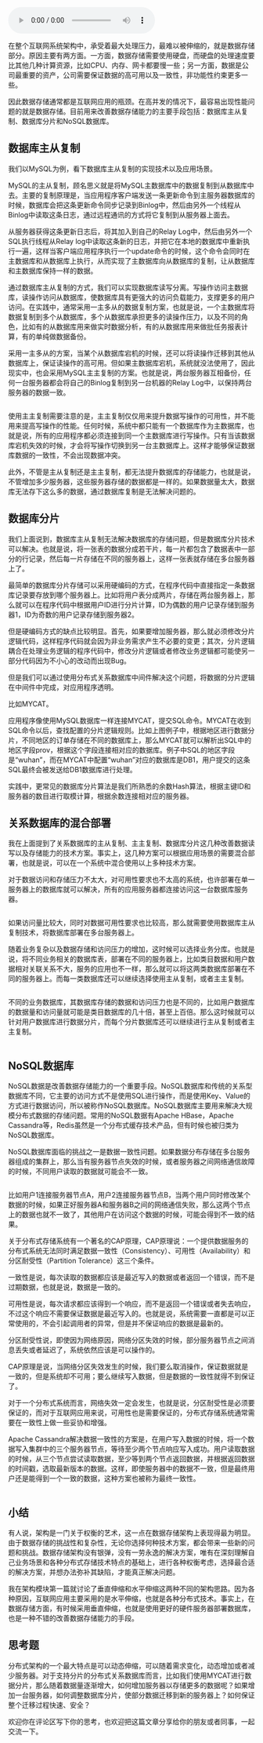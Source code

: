 <audio title="25 _ 数据存储架构：如何改善系统的数据存储能力？" src="https://static001.geekbang.org/resource/audio/f4/89/f451f738a611e9a52301752affca0a89.mp3" controls="controls"></audio> 
<p>在整个互联网系统架构中，承受着最大处理压力，最难以被伸缩的，就是数据存储部分。原因主要有两方面。一方面，数据存储需要使用硬盘，而硬盘的处理速度要比其他几种计算资源，比如CPU、内存、网卡都要慢一些；另一方面，数据是公司最重要的资产，公司需要保证数据的高可用以及一致性，非功能性约束更多一些。</p><p>因此数据存储通常都是互联网应用的瓶颈。在高并发的情况下，最容易出现性能问题的就是数据存储。目前用来改善数据存储能力的主要手段包括：数据库主从复制、数据库分片和NoSQL数据库。</p><h2>数据库主从复制</h2><p>我们以MySQL为例，看下数据库主从复制的实现技术以及应用场景。</p><p>MySQL的主从复制，顾名思义就是将MySQL主数据库中的数据复制到从数据库中去。主要的复制原理是，当应用程序客户端发送一条更新命令到主服务器数据库的时候，数据库会把这条更新命令同步记录到Binlog中，然后由另外一个线程从Binlog中读取这条日志，通过远程通讯的方式将它复制到从服务器上面去。</p><p>从服务器获得这条更新日志后，将其加入到自己的Relay Log中，然后由另外一个SQL执行线程从Relay log中读取这条新的日志，并把它在本地的数据库中重新执行一遍，这样当客户端应用程序执行一个update命令的时候，这个命令会同时在主数据库和从数据库上执行，从而实现了主数据库向从数据库的复制，让从数据库和主数据库保持一样的数据。</p><!-- [[[read_end]]] --><p><img src="https://static001.geekbang.org/resource/image/b4/cc/b44938ad3560931905ecdfdd763d50cc.png" alt=""><br>
通过数据库主从复制的方式，我们可以实现数据库读写分离。写操作访问主数据库，读操作访问从数据库，使数据库具有更强大的访问负载能力，支撑更多的用户访问。在实践中，通常采用一主多从的数据复制方案，也就是说，一个主数据库将数据复制到多个从数据库，多个从数据库承担更多的读操作压力，以及不同的角色，比如有的从数据库用来做实时数据分析，有的从数据库用来做批任务报表计算，有的单纯做数据备份。</p><p>采用一主多从的方案，当某个从数据库宕机的时候，还可以将读操作迁移到其他从数据库上，保证读操作的高可用。但如果主数据库宕机，系统就没法使用了，因此现实中，也会采用MySQL主主复制的方案。也就是说，两台服务器互相备份，任何一台服务器都会将自己的Binlog复制到另一台机器的Relay Log中，以保持两台服务器的数据一致。</p><p><img src="https://static001.geekbang.org/resource/image/2c/0f/2ca67b5a646b7a1ee206f32c78303e0f.png" alt=""></p><p>使用主主复制需要注意的是，主主复制仅仅用来提升数据写操作的可用性，并不能用来提高写操作的性能。任何时候，系统中都只能有一个数据库作为主数据库，也就是说，所有的应用程序都必须连接到同一个主数据库进行写操作。只有当该数据库宕机失效的时候，才会将写操作切换到另一台主数据库上。这样才能够保证数据库数据的一致性，不会出现数据冲突。</p><p>此外，不管是主从复制还是主主复制，都无法提升数据库的存储能力，也就是说，不管增加多少服务器，这些服务器存储的数据都是一样的。如果数据量太大，数据库无法存下这么多的数据，通过数据库复制是无法解决问题的。</p><h2>数据库分片</h2><p>我们上面说到，数据库主从复制无法解决数据库的存储问题，但是数据库分片技术可以解决。也就是说，将一张表的数据分成若干片，每一片都包含了数据表中一部分的行记录，然后每一片存储在不同的服务器上，这样一张表就存储在多台服务器上了。</p><p>最简单的数据库分片存储可以采用硬编码的方式，在程序代码中直接指定一条数据库记录要存放到哪个服务器上。比如将用户表分成两片，存储在两台服务器上，那么就可以在程序代码中根据用户ID进行分片计算，ID为偶数的用户记录存储到服务器1，ID为奇数的用户记录存储到服务器2。</p><p><img src="https://static001.geekbang.org/resource/image/76/38/76a4efee00c67cb1fa745b6f3dfdfa38.png" alt=""><br>
但是硬编码方式的缺点比较明显。首先，如果要增加服务器，那么就必须修改分片逻辑代码，这样程序代码就会因为非业务需求产生不必要的变更；其次，分片逻辑耦合在处理业务逻辑的程序代码中，修改分片逻辑或者修改业务逻辑都可能使另一部分代码因为不小心的改动而出现Bug。</p><p>但是我们可以通过使用分布式关系数据库中间件解决这个问题，将数据的分片逻辑在中间件中完成，对应用程序透明。</p><p>比如MYCAT。</p><p><img src="https://static001.geekbang.org/resource/image/c3/d7/c3e3bae9e9ed1c5de922d0d6be000ad7.png" alt=""><br>
应用程序像使用MySQL数据库一样连接MYCAT，提交SQL命令。MYCAT在收到SQL命令以后，查找配置的分片逻辑规则。比如上图例子中，根据地区进行数据分片，不同地区的订单存储在不同的数据库上，那么MYCAT就可以解析出SQL中的地区字段prov，根据这个字段连接相对应的数据库。例子中SQL的地区字段是“wuhan”，而在MYCAT中配置“wuhan”对应的数据库是DB1，用户提交的这条SQL最终会被发送给DB1数据库进行处理。</p><p>实践中，更常见的数据库分片算法是我们所熟悉的余数Hash算法，根据主键ID和服务器的数目进行取模计算，根据余数连接相对应的服务器。</p><h2>关系数据库的混合部署</h2><p>我在上面提到了关系数据库的主从复制、主主复制、数据库分片这几种改善数据读写以及存储能力的技术方案。事实上，这几种方案可以根据应用场景的需要混合部署，也就是说，可以在一个系统中混合使用以上多种技术方案。</p><p>对于数据访问和存储压力不太大，对可用性要求也不太高的系统，也许部署在单一服务器上的数据库就可以解决，所有的应用服务器都连接访问这一台数据库服务器。</p><p><img src="https://static001.geekbang.org/resource/image/88/3d/881e828ef3768b01e5f4cca64f14673d.png" alt=""></p><p>如果访问量比较大，同时对数据可用性要求也比较高，那么就需要使用数据库主从复制技术，将数据库部署在多台服务器上。</p><p><img src="https://static001.geekbang.org/resource/image/67/90/6766189ab62fc48871858084455d9b90.png" alt=""><br>
随着业务复杂以及数据存储和访问压力的增加，这时候可以选择业务分库。也就是说，将不同业务相关的数据库表，部署在不同的服务器上，比如类目数据和用户数据相对关联关系不大，服务的应用也不一样，那么就可以将这两类数据库部署在不同的服务器上。而每一类数据库还可以继续选择使用主从复制，或者主主复制。</p><p><img src="https://static001.geekbang.org/resource/image/9b/7b/9b09155fb8e7f744cbbdbd7896ef5e7b.png" alt=""></p><p>不同的业务数据库，其数据库存储的数据和访问压力也是不同的，比如用户数据库的数据量和访问量就可能是类目数据库的几十倍，甚至上百倍。那么这时候就可以针对用户数据库进行数据分片，而每个分片数据库还可以继续进行主从复制或者主主复制。</p><p><img src="https://static001.geekbang.org/resource/image/c8/98/c8094fc37a2d2402e3b737b44a14a398.png" alt=""></p><h2>NoSQL数据库</h2><p>NoSQL数据是改善数据存储能力的一个重要手段。NoSQL数据库和传统的关系型数据库不同，它主要的访问方式不是使用SQL进行操作，而是使用Key、Value的方式进行数据访问，所以被称作NoSQL数据库。NoSQL数据库主要用来解决大规模分布式数据的存储问题。常用的NoSQL数据有Apache HBase，Apache Cassandra等，Redis虽然是一个分布式缓存技术产品，但有时候也被归类为NoSQL数据库。</p><p>NoSQL数据库面临的挑战之一是数据一致性问题。如果数据分布存储在多台服务器组成的集群上，那么当有服务器节点失效的时候，或者服务器之间网络通信故障的时候，不同用户读取的数据就可能会不一致。</p><p><img src="https://static001.geekbang.org/resource/image/9b/d0/9bad2794b6538d0fe456cd6736882cd0.png" alt=""></p><p>比如用户1连接服务器节点A，用户2连接服务器节点B，当两个用户同时修改某个数据的时候，如果正好服务器A和服务器B之间的网络通信失败，那么这两个节点上的数据也就不一致了，其他用户在访问这个数据的时候，可能会得到不一致的结果。</p><p>关于分布式存储系统有一个著名的CAP原理，CAP原理说：一个提供数据服务的分布式系统无法同时满足数据一致性（Consistency）、可用性（Availability）和分区耐受性（Partition Tolerance）这三个条件。</p><p>一致性是说，每次读取的数据都应该是最近写入的数据或者返回一个错误，而不是过期数据，也就是说，数据是一致的。</p><p>可用性是说，每次请求都应该得到一个响应，而不是返回一个错误或者失去响应，不过这个响应不需要保证数据是最近写入的。也就是说，系统需要一直都是可以正常使用的，不会引起调用者的异常，但是并不保证响应的数据是最新的。</p><p>分区耐受性说，即使因为网络原因，网络分区失效的时候，部分服务器节点之间消息丢失或者延迟了，系统依然应该是可以操作的。</p><p>CAP原理是说，当网络分区失效发生的时候，我们要么取消操作，保证数据就是一致的，但是系统却不可用；要么继续写入数据，但是数据的一致性就得不到保证了。</p><p>对于一个分布式系统而言，网络失效一定会发生，也就是说，分区耐受性是必须要保证的，而对于互联网应用来说，可用性也是需要保证的，分布式存储系统通常需要在一致性上做一些妥协和增强。</p><p>Apache Cassandra解决数据一致性的方案是，在用户写入数据的时候，将一个数据写入集群中的三个服务器节点，等待至少两个节点响应写入成功。用户读取数据的时候，从三个节点尝试读取数据，至少等到两个节点返回数据，并根据返回数据的时间戳，选取最新版本的数据。这样，即使服务器中的数据不一致，但是最终用户还是能得到一个一致的数据，这种方案也被称为最终一致性。</p><p><img src="https://static001.geekbang.org/resource/image/8a/dc/8ad71240caaf1fcba3b22e711a4b0bdc.png" alt=""></p><h2>小结</h2><p>有人说，架构是一门关于权衡的艺术，这一点在数据存储架构上表现得最为明显。由于数据存储的挑战性和复杂性，无论你选择何种技术方案，都会带来一些新的问题和挑战。数据存储架构没有银弹，没有一劳永逸的解决方案，唯有在深刻理解自己业务场景和各种分布式存储技术特点的基础上，进行各种权衡考虑，选择最合适的解决方案，并想办法弥补其缺陷，才能真正解决问题。</p><p>我在架构模块第一篇就讨论了垂直伸缩和水平伸缩这两种不同的架构思路。因为各种原因，互联网应用主要采用的是水平伸缩，也就是各种分布式技术。事实上，在数据存储方面，有时候采用垂直伸缩，也就是使用更好的硬件服务器部署数据库，也是一种不错的改善数据存储能力的手段。</p><h2>思考题</h2><p>分布式架构的一个最大特点是可以动态伸缩，可以随着需求变化，动态增加或者减少服务器。对于支持分片的分布式关系数据库而言，比如我们使用MYCAT进行数据分片，那么随着数据量逐渐增大，如何增加服务器以存储更多的数据呢？如果增加一台服务器，如何调整数据库分片，使部分数据迁移到新的服务器上？如何保证整个迁移过程快速、安全？</p><p>欢迎你在评论区写下你的思考，也欢迎把这篇文章分享给你的朋友或者同事，一起交流一下。</p>